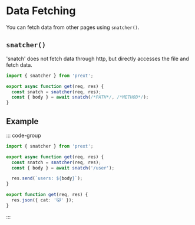 # Data Fetching

You can fetch data from other pages using `snatcher()`.

## `snatcher()`

'snatch' does not fetch data through http, but directly accesses the file and fetch data.

```ts
import { snatcher } from 'prext';

export async function get(req, res) {
  const snatch = snatcher(req, res);
  const { body } = await snatch(/*PATH*/, /*METHOD*/);
}
```

## Example

::: code-group

```ts [pages/index.ts]
import { snatcher } from 'prext';

export async function get(req, res) {
  const snatch = snatcher(req, res);
  const { body } = await snatch('/user');

  res.send(`users: ${body}`);
}
```

```ts [pages/users.ts]
export function get(req, res) {
  res.json({ cat: '🐱' });
}
```

:::
